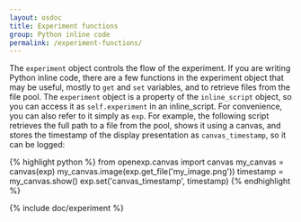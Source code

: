 ```yaml
---
layout: osdoc
title: Experiment functions
group: Python inline code
permalink: /experiment-functions/
---
```


The `experiment` object controls the flow of the experiment. If you are writing Python inline code,  there are a few functions in the experiment object that may be useful, mostly to `get` and `set` variables, and to retrieve files from the file pool. The `experiment` object is a property of the `inline_script` object, so you can access it as `self.experiment` in an inline_script. For convenience, you can also refer to it simply as `exp`. For example, the following script retrieves the full path to a file from the pool, shows it using a canvas, and stores the timestamp of the display presentation as `canvas_timestamp`, so it can be logged:

{% highlight python %}
from openexp.canvas import canvas
my_canvas = canvas(exp)
my_canvas.image(exp.get_file('my_image.png'))
timestamp = my_canvas.show()
exp.set('canvas_timestamp', timestamp)
{% endhighlight %}

{% include doc/experiment %}